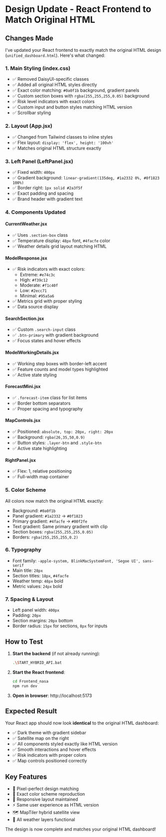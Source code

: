 # Design Update - React Frontend to Match Original HTML

## Changes Made

I've updated your React frontend to exactly match the original HTML design (`unified_dashboard.html`). Here's what changed:

### 1. **Main Styling (index.css)**
- ✅ Removed DaisyUI-specific classes
- ✅ Added all original HTML styles directly
- ✅ Exact color matching: `#0a0f1b` background, gradient panels
- ✅ Custom section boxes with `rgba(255,255,255,0.05)` background
- ✅ Risk level indicators with exact colors
- ✅ Custom input and button styles matching HTML version
- ✅ Scrollbar styling

### 2. **Layout (App.jsx)**
- ✅ Changed from Tailwind classes to inline styles
- ✅ Flex layout: `display: 'flex', height: '100vh'`
- ✅ Matches original HTML structure exactly

### 3. **Left Panel (LeftPanel.jsx)**
- ✅ Fixed width: `400px`
- ✅ Gradient background: `linear-gradient(135deg, #1a2332 0%, #0f1823 100%)`
- ✅ Border right: `1px solid #2a3f5f`
- ✅ Exact padding and spacing
- ✅ Brand header with gradient text

### 4. **Components Updated**

#### CurrentWeather.jsx
- ✅ Uses `.section-box` class
- ✅ Temperature display: `48px` font, `#4facfe` color
- ✅ Weather details grid layout matching HTML

#### ModelResponse.jsx
- ✅ Risk indicators with exact colors:
  - Extreme: `#e74c3c`
  - High: `#f39c12`
  - Moderate: `#f1c40f`
  - Low: `#2ecc71`
  - Minimal: `#95a5a6`
- ✅ Metrics grid with proper styling
- ✅ Data source display

#### SearchSection.jsx
- ✅ Custom `.search-input` class
- ✅ `.btn-primary` with gradient background
- ✅ Focus states and hover effects

#### ModelWorkingDetails.jsx
- ✅ Working step boxes with border-left accent
- ✅ Feature counts and model types highlighted
- ✅ Active state styling

#### ForecastMini.jsx
- ✅ `.forecast-item` class for list items
- ✅ Border bottom separators
- ✅ Proper spacing and typography

#### MapControls.jsx
- ✅ Positioned: `absolute, top: 20px, right: 20px`
- ✅ Background: `rgba(26,35,50,0.9)`
- ✅ Button styles: `.layer-btn` and `.style-btn`
- ✅ Active state highlighting

#### RightPanel.jsx
- ✅ Flex: 1, relative positioning
- ✅ Full-width map container

### 5. **Color Scheme**
All colors now match the original HTML exactly:
- Background: `#0a0f1b`
- Panel gradient: `#1a2332` → `#0f1823`
- Primary gradient: `#4facfe` → `#00f2fe`
- Text gradient: Same primary gradient with clip
- Section boxes: `rgba(255,255,255,0.05)`
- Borders: `rgba(255,255,255,0.2)`

### 6. **Typography**
- Font family: `-apple-system, BlinkMacSystemFont, 'Segoe UI', sans-serif`
- Main title: `28px`
- Section titles: `18px`, `#4facfe`
- Weather temp: `48px` bold
- Metric values: `24px` bold

### 7. **Spacing & Layout**
- Left panel width: `400px`
- Padding: `20px`
- Section margins: `20px` bottom
- Border radius: `15px` for sections, `8px` for inputs

## How to Test

1. **Start the backend** (if not already running):
   ```bash
   .\START_HYBRID_API.bat
   ```

2. **Start the React frontend**:
   ```bash
   cd Frontend_nasa
   npm run dev
   ```

3. **Open in browser**: http://localhost:5173

## Expected Result

Your React app should now look **identical** to the original HTML dashboard:
- ✅ Dark theme with gradient sidebar
- ✅ Satellite map on the right
- ✅ All components styled exactly like HTML version
- ✅ Smooth interactions and hover effects
- ✅ Risk indicators with proper colors
- ✅ Map controls positioned correctly

## Key Features
- 🎨 Pixel-perfect design matching
- 🌈 Exact color scheme reproduction
- 📱 Responsive layout maintained
- ⚡ Same user experience as HTML version
- 🗺️ MapTiler hybrid satellite view
- 🎯 All weather layers functional

The design is now complete and matches your original HTML dashboard!

